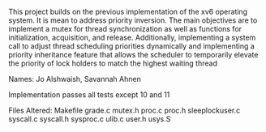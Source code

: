 This project builds on the previous implementation of the xv6 operating system. It is mean to address priority inversion. The main objectives are to implement a mutex for thread synchronization as well as functions for initialization, acquisition, and release. Additionally, implementing a system call to adjust thread scheduling priorities dynamically and implementing a priority inheritance feature that allows the scheduler to temporarily elevate the priority of lock holders to match the highest waiting thread

Names: Jo Alshwaish, Savannah Ahnen

Implementation passes all tests except 10 and 11

Files Altered:
Makefile
grade.c
mutex.h
proc.c
proc.h
sleeplockuser.c
syscall.c
syscall.h
sysproc.c
ulib.c
user.h
usys.S
